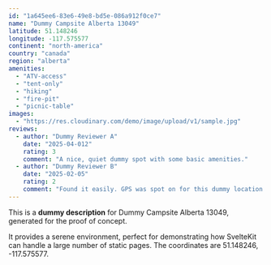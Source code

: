 ```yaml
---
id: "1a645ee6-83e6-49e8-bd5e-086a912f0ce7"
name: "Dummy Campsite Alberta 13049"
latitude: 51.148246
longitude: -117.575577
continent: "north-america"
country: "canada"
region: "alberta"
amenities:
  - "ATV-access"
  - "tent-only"
  - "hiking"
  - "fire-pit"
  - "picnic-table"
images:
  - "https://res.cloudinary.com/demo/image/upload/v1/sample.jpg"
reviews:
  - author: "Dummy Reviewer A"
    date: "2025-04-012"
    rating: 3
    comment: "A nice, quiet dummy spot with some basic amenities."
  - author: "Dummy Reviewer B"
    date: "2025-02-05"
    rating: 2
    comment: "Found it easily. GPS was spot on for this dummy location."
---
```


This is a **dummy description** for Dummy Campsite Alberta 13049, generated for the proof of concept.

It provides a serene environment, perfect for demonstrating how SvelteKit can handle a large number of static pages. The coordinates are 51.148246, -117.575577.
